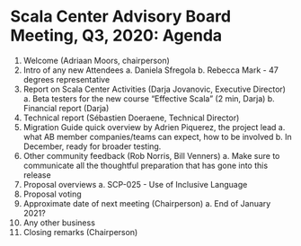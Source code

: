 # Scala Center Advisory Board Meeting, Q3, 2020: Agenda

1. Welcome (Adriaan Moors, chairperson)
2. Intro of any new Attendees
    a. Daniela Sfregola
    b. Rebecca Mark - 47 degrees representative
3. Report on Scala Center Activities (Darja Jovanovic, Executive Director)
    a. Beta testers for the new course “Effective Scala” (2 min, Darja)
    b. Financial report (Darja)
4. Technical report (Sébastien Doeraene, Technical Director)
5. Migration Guide quick overview by Adrien Piquerez, the project lead
    a. what AB member companies/teams can expect, how to be involved
    b. In December, ready for broader testing.
6. Other community feedback (Rob Norris, Bill Venners)
    a. Make sure to communicate all the thoughtful preparation that has gone into this release
7. Proposal overviews
    a. SCP-025 - Use of Inclusive Language
8. Proposal voting
9. Approximate date of next meeting (Chairperson)
    a. End of January 2021?
10. Any other business
11. Closing remarks (Chairperson)
